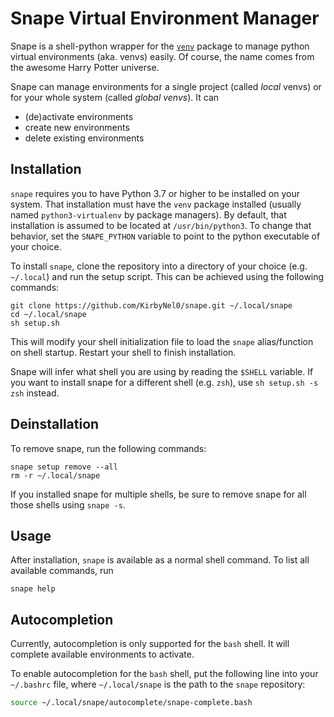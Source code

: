 # Snape Virtual Environment Manager

Snape is a shell-python wrapper for the [`venv`](https://docs.python.org/3/library/venv.html) package to manage python virtual environments (aka. venvs) easily.
Of course, the name comes from the awesome Harry Potter universe.

Snape can manage environments for a single project (called *local* venvs) or for your whole system (called *global venvs*).
It can

- (de)activate environments
- create new environments
- delete existing environments

## Installation

`snape` requires you to have Python 3.7 or higher to be installed on your system.
That installation must have the `venv` package installed (usually named `python3-virtualenv` by package managers).
By default, that installation is assumed to be located at `/usr/bin/python3`.
To change that behavior, set the `SNAPE_PYTHON` variable to point to the python executable of your choice.

To install `snape`, clone the repository into a directory of your choice (e.g. `~/.local`) and run the setup script.
This can be achieved using the following commands:

```shell
git clone https://github.com/KirbyNel0/snape.git ~/.local/snape
cd ~/.local/snape
sh setup.sh
```

This will modify your shell initialization file to load the `snape` alias/function on shell startup.
Restart your shell to finish installation.

Snape will infer what shell you are using by reading the `$SHELL` variable.
If you want to install snape for a different shell (e.g. `zsh`), use `sh setup.sh -s zsh` instead.

## Deinstallation

To remove snape, run the following commands:

```shell
snape setup remove --all
rm -r ~/.local/snape
```

If you installed snape for multiple shells, be sure to remove snape for all those shells using `snape -s`.

## Usage

After installation, `snape` is available as a normal shell command. To list all available commands, run

```shell
snape help
```

## Autocompletion

Currently, autocompletion is only supported for the `bash` shell.
It will complete available environments to activate.

To enable autocompletion for the `bash` shell, put the following line into your `~/.bashrc` file, where `~/.local/snape`
is the path to the `snape` repository:

```bash
source ~/.local/snape/autocomplete/snape-complete.bash
```
